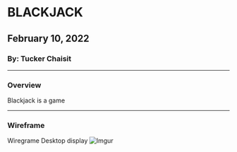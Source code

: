 # BLACKJACK

## February 10, 2022

### By: Tucker Chaisit


*** 

### Overview

Blackjack is a game

***

### Wireframe
Wiregrame Desktop display
![Imgur](https://imgur.com/8VKfEss)